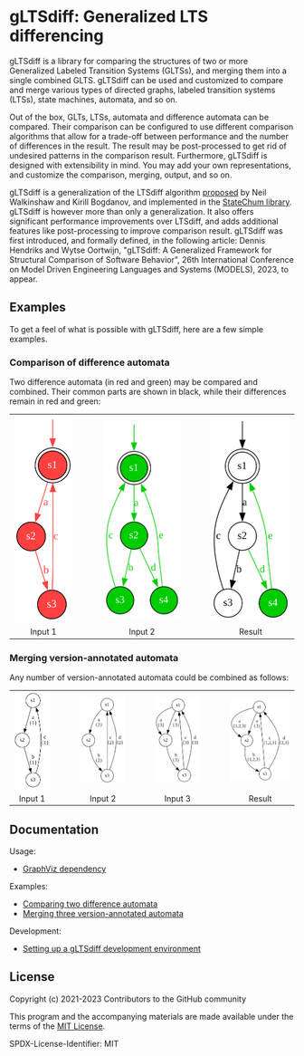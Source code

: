 # gLTSdiff: Generalized LTS differencing

gLTSdiff is a library for comparing the structures of two or more Generalized Labeled Transition Systems (GLTSs), and merging them into a single combined GLTS.
gLTSdiff can be used and customized to compare and merge various types of directed graphs, labeled transition systems (LTSs), state machines, automata, and so on.

Out of the box, GLTs, LTSs, automata and difference automata can be compared.
Their comparison can be configured to use different comparison algorithms that allow for a trade-off between performance and the number of differences in the result.
The result may be post-processed to get rid of undesired patterns in the comparison result.
Furthermore, gLTSdiff is designed with extensibility in mind.
You may add your own representations, and customize the comparison, merging, output, and so on.

gLTSdiff is a generalization of the LTSdiff algorithm [proposed](https://doi.org/10.1145/2430545.2430549) by Neil Walkinshaw and Kirill Bogdanov, and implemented in the [StateChum library](https://github.com/kirilluk/statechum).
gLTSdiff is however more than only a generalization.
It also offers significant performance improvements over LTSdiff, and adds additional features like post-processing to improve comparison result.
gLTSdiff was first introduced, and formally defined, in the following article: Dennis Hendriks and Wytse Oortwijn, "gLTSdiff: A Generalized Framework for Structural Comparison of Software Behavior", 26th International Conference on Model Driven Engineering Languages and Systems (MODELS), 2023, to appear.

## Examples

To get a feel of what is possible with gLTSdiff, here are a few simple examples.

### Comparison of difference automata

Two difference automata (in red and green) may be compared and combined.
Their common parts are shown in black, while their differences remain in red and green:

<table>
  <tr align="center">
    <td><img src="examples/SimpleDiff/input1.svg"></td>
    <td width="25px"/>
    <td><img src="examples/SimpleDiff/input2.svg"></td>
    <td width="25px"/>
    <td><img src="examples/SimpleDiff/result.svg"></td>
  </tr>
  <tr align="center">
    <td>Input 1</td>
    <td width="25px"/>
    <td>Input 2</td>
    <td width="25px"/>
    <td>Result</td>
  </tr>
</table>

### Merging version-annotated automata

Any number of version-annotated automata could be combined as follows:

<table>
  <tr align="center">
    <td><img src="examples/MoreThanTwoInputs/input1.svg"></td>
    <td width="25px"/>
    <td><img src="examples/MoreThanTwoInputs/input2.svg"></td>
    <td width="25px"/>
    <td><img src="examples/MoreThanTwoInputs/input3.svg"></td>
    <td width="25px"/>
    <td><img src="examples/MoreThanTwoInputs/result.svg"></td>
  </tr>
  <tr align="center">
    <td>Input 1</td>
    <td width="25px"/>
    <td>Input 2</td>
    <td width="25px"/>
    <td>Input 3</td>
    <td width="25px"/>
    <td>Result</td>
  </tr>
</table>

## Documentation

Usage:

* [GraphViz dependency](docs/dependency-graphviz.md)

Examples:
* [Comparing two difference automata](docs/example-compare-two-diff-automata.md)
* [Merging three version-annotated automata](docs/example-merge-three-version-annotated-automata.md)

Development:
* [Setting up a gLTSdiff development environment](docs/setup-development-environment.md)

## License

Copyright (c) 2021-2023 Contributors to the GitHub community

This program and the accompanying materials are made available under the terms of the [MIT License](LICENSE).

SPDX-License-Identifier: MIT
